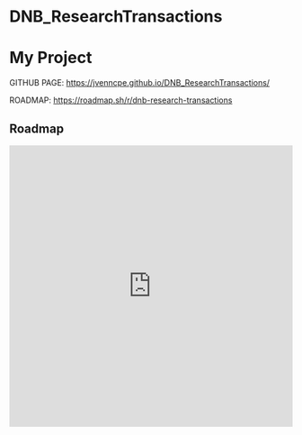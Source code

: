 # DNB_ResearchTransactions


# My Project 

GITHUB PAGE: https://jvenncpe.github.io/DNB_ResearchTransactions/

ROADMAP: https://roadmap.sh/r/dnb-research-transactions

## Roadmap

<iframe src="https://roadmap.sh/r/embed?id=67781cff70129741a8113f8d" width="100%" height="500px" frameBorder="0"></iframe>


